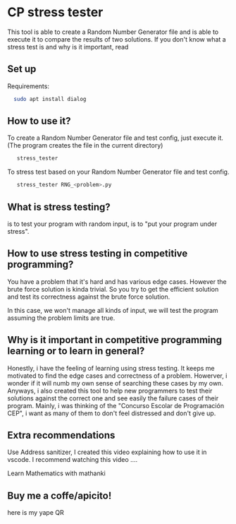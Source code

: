 <!--
 Copyright (C) 2025 José Enrique Vilca Campana
 
 This program is free software: you can redistribute it and/or modify
 it under the terms of the GNU Affero General Public License as
 published by the Free Software Foundation, either version 3 of the
 License, or (at your option) any later version.
 
 This program is distributed in the hope that it will be useful,
 but WITHOUT ANY WARRANTY; without even the implied warranty of
 MERCHANTABILITY or FITNESS FOR A PARTICULAR PURPOSE.  See the
 GNU Affero General Public License for more details.
 
 You should have received a copy of the GNU Affero General Public License
 along with this program.  If not, see <https://www.gnu.org/licenses/>.
-->

# CP stress tester

This tool is able to create a Random Number Generator file and is able to execute it to compare the results of two solutions.
If you don't know what a stress test is and why is it important, read 

## Set up

Requirements:

```bash
  sudo apt install dialog
``` 

## How to use it?

To create a Random Number Generator file and test config, just execute it. (The program creates the file in the current directory)

```bash
   stress_tester
```

To stress test based on your Random Number Generator file and test config.

```bash
   stress_tester RNG_<problem>.py
```


## What is stress testing?

is to test your program with random input, is to "put your program under stress".

## How to use stress testing in competitive programming?

You have a problem that it's hard and has various edge cases. However the brute force solution is kinda trivial.
So you try to get the efficient solution and test its correctness against the brute force solution.

In this case, we won't manage all kinds of input, we will test the program assuming the problem limits are true.

## Why is it important in competitive programming learning or to learn in general?

Honestly, i have the feeling of learning using stress testing.
It keeps me motivated to find the edge cases and correctness of a problem.
Howerver, i wonder if it will numb my own sense of searching these cases by my own.
Anyways, i also created this tool to help new programmers to test their solutions against the correct one and see easily the failure cases of their program.
Mainly, i was thinking of the "Concurso Escolar de Programación CEP", i want as many of them to don't feel distressed and don't give up.


## Extra recommendations

Use Address sanitizer,
I created this video explaining how to use it in vscode.
I recommend watching this video ....

Learn Mathematics with mathanki


## Buy me a coffe/apicito!

here is my yape QR

